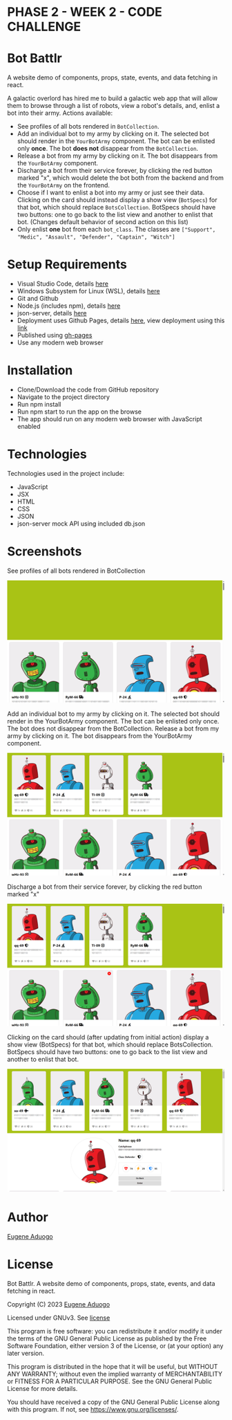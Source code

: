# PHASE 2 - WEEK 2 - CODE CHALLENGE

# Bot Battlr

A website demo of components, props, state, events, and data fetching in react.

A galactic overlord has hired me to build a galactic web app that will allow them to browse through a list of robots, view a robot's details, and, enlist a bot into their army. Actions available:

- See profiles of all bots rendered in `BotCollection`.
- Add an individual bot to my army by clicking on it. The selected bot should
 render in the `YourBotArmy` component. The bot can be enlisted only **once**.
The bot **does not** disappear from the `BotCollection`.
- Release a bot from my army by clicking on it. The bot disappears from the
 `YourBotArmy` component.
- Discharge a bot from their service forever, by clicking the red button marked
 "x", which would delete the bot both from the backend and from the
 `YourBotArmy` on the frontend.
 - Choose if I want to enlist a bot into my army or just see their data. Clicking on the card should instead display a show view (`BotSpecs`) for that bot, which should replace `BotsCollection`. BotSpecs should have two buttons: one to go back to the list view and another to enlist that bot. (Changes default behavior of second action on this list)
- Only enlist **one** bot from each `bot_class`. The classes are
 `["Support", "Medic", "Assault", "Defender", "Captain", "Witch"]`



# Setup Requirements

- Visual Studio Code, details [here](https://code.visualstudio.com/)
- Windows Subsystem for Linux (WSL), details [here](https://learn.microsoft.com/en-us/windows/wsl/install)
- Git and Github
- Node.js (includes npm), details [here](https://nodejs.org/en)
- json-server, details [here](https://www.npmjs.com/package/json-server)
- Deployment uses Github Pages, details [here](https://docs.github.com/en/pages/quickstart), view deployment using this [link](https://eugenemrg.github.io/Bot-Battlr/) 
- Published using [gh-pages](https://www.npmjs.com/package/gh-pages)
- Use any modern web browser


# Installation

- Clone/Download the code from GitHub repository
- Navigate to the project directory
- Run npm install
- Run npm start to run the app on the browse
- The app should run on any modern web browser with JavaScript enabled

# Technologies

Technologies used in the project include:

- JavaScript
- JSX
- HTML
- CSS
- JSON
- json-server mock API using included db.json

# Screenshots

See profiles of all bots rendered in BotCollection

![](./screenshots/1.png)

Add an individual bot to my army by clicking on it. The selected bot should render in the YourBotArmy component. The bot can be enlisted only once. The bot does not disappear from the BotCollection.
Release a bot from my army by clicking on it. The bot disappears from the YourBotArmy component.

![](./screenshots/2.png)

Discharge a bot from their service forever, by clicking the red button marked "x"

![](./screenshots/3.png)

Clicking on the card should (after updating from initial action) display a show view (BotSpecs) for that bot, which should replace BotsCollection. BotSpecs should have two buttons: one to go back to the list view and another to enlist that bot.

![](./screenshots/5.png)

# Author

[Eugene Aduogo](https://github.com/eugenemrg)

# License

Bot Battlr. A website demo of components, props, state, events, and data fetching in react.

Copyright (C) 2023  [Eugene Aduogo](https://github.com/eugenemrg)

Licensed under GNUv3. See [license](/LICENSE)

This program is free software: you can redistribute it and/or modify
it under the terms of the GNU General Public License as published by
the Free Software Foundation, either version 3 of the License, or
(at your option) any later version.

This program is distributed in the hope that it will be useful,
but WITHOUT ANY WARRANTY; without even the implied warranty of
MERCHANTABILITY or FITNESS FOR A PARTICULAR PURPOSE.  See the
GNU General Public License for more details.

You should have received a copy of the GNU General Public License
along with this program.  If not, see <https://www.gnu.org/licenses/>.
